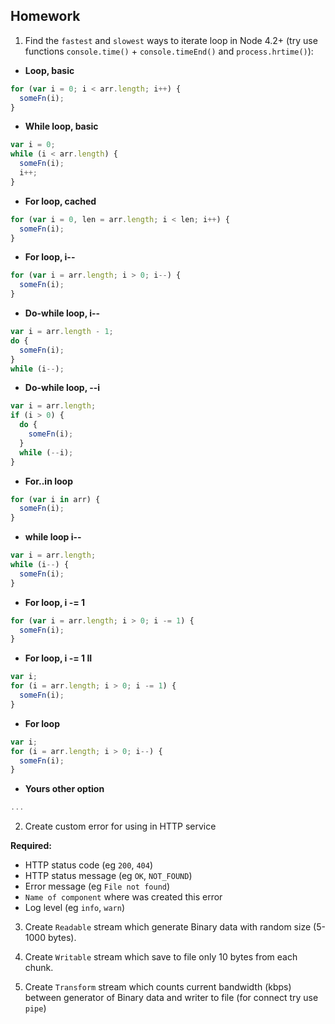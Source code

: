 ## Homework

1. Find the `fastest` and `slowest` ways to iterate loop in Node 4.2+ (try use functions `console.time()` + `console.timeEnd()` and `process.hrtime()`):

 - **Loop, basic**
	
```js
for (var i = 0; i < arr.length; i++) {
  someFn(i);
}
```

 - **While loop, basic**
	
```js
var i = 0;
while (i < arr.length) {
  someFn(i);
  i++;
}
```

 - **For loop, cached**
	
```js
for (var i = 0, len = arr.length; i < len; i++) {
  someFn(i);
}
```

 - **For loop, i--**
	
```js
for (var i = arr.length; i > 0; i--) {
  someFn(i);
}
```

 - **Do-while loop, i--**
	
```js
var i = arr.length - 1;
do {
  someFn(i);
}
while (i--);
```

 - **Do-while loop, --i**
	
```js
var i = arr.length;
if (i > 0) {
  do {
    someFn(i);
  }
  while (--i);
}
```

 - **For..in loop**
	
```js
for (var i in arr) {
  someFn(i);
}
```

 - **while loop i--**
	
```js
var i = arr.length;
while (i--) {
  someFn(i);
}
```

 - **For loop, i -= 1**
	
```js
for (var i = arr.length; i > 0; i -= 1) {
  someFn(i);
}
```

 - **For loop, i -= 1 II**
	
```js
var i;
for (i = arr.length; i > 0; i -= 1) {
  someFn(i);
}
```

 - **For loop**
	
```js
var i;
for (i = arr.length; i > 0; i--) {
  someFn(i);
}
```

 - **Yours other option**
 
```js
...
```

2. Create custom error for using in HTTP service

**Required:**

 - HTTP status code (eg `200`, `404`)
 - HTTP status message (eg `OK`, `NOT_FOUND`)
 - Error message (eg `File not found`)
 - `Name of component` where was created this error
 - Log level (eg `info`, `warn`)


3. Create `Readable` stream which generate Binary data with random size (5-1000 bytes).

4. Create `Writable` stream which save to file only 10 bytes from each chunk.

5. Create `Transform` stream which counts current bandwidth (kbps) between generator of Binary data and writer to file (for connect try use `pipe`)
